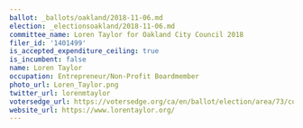 ```yaml
---
ballot: _ballots/oakland/2018-11-06.md
election: _electionsoakland/2018-11-06.md
committee_name: Loren Taylor for Oakland City Council 2018
filer_id: '1401499'
is_accepted_expenditure_ceiling: true
is_incumbent: false
name: Loren Taylor
occupation: Entrepreneur/Non-Profit Boardmember
photo_url: Loren_Taylor.png
twitter_url: lorenmtaylor
votersedge_url: https://votersedge.org/ca/en/ballot/election/area/73/contests/contest/17341/candidate/139766?&county=alameda%20county&election_authority_id=1
website_url: https://www.lorentaylor.org/
---
```

